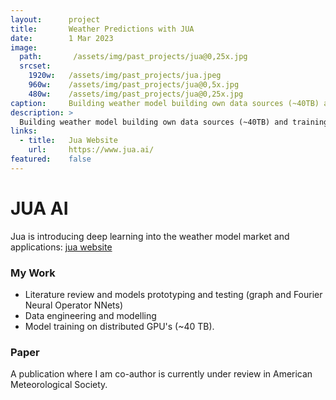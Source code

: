 ```yaml
---
layout:      project
title:       Weather Predictions with JUA
date:        1 Mar 2023
image:
  path:       /assets/img/past_projects/jua@0,25x.jpg
  srcset:
    1920w:   /assets/img/past_projects/jua.jpeg
    960w:    /assets/img/past_projects/jua@0,5x.jpg
    480w:    /assets/img/past_projects/jua@0,25x.jpg
caption:     Building weather model building own data sources (~40TB) and training deep learning (Fourier and Graph Neural Networks) algorithms. 
description: >
  Building weather model building own data sources (~40TB) and training deep learning (Fourier and Graph Neural Networks) algorithms. 
links:
  - title:   Jua Website
    url:     https://www.jua.ai/
featured:    false
---
```


# JUA AI

Jua is introducing deep learning into the weather model market and applications: [jua website](https://www.jua.ai/)



### My Work

* Literature review and models prototyping and testing (graph and Fourier Neural Operator NNets)
* Data engineering and modelling
* Model training on distributed GPU's (~40 TB). 

### Paper
A publication where I am co-author is currently under review in American Meteorological Society.